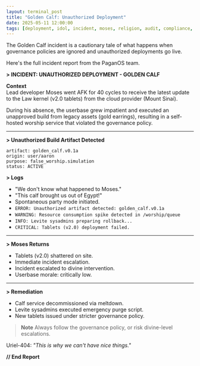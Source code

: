 ```yaml
---
layout: terminal_post
title: "Golden Calf: Unauthorized Deployment"
date: 2025-05-11 12:00:00
tags: [deployment, idol, incident, moses, religion, audit, compliance, rollback, uriel]
---
```

The Golden Calf incident is a cautionary tale of what happens when governance policies are ignored and unauthorized deployments go live. 

Here's the full incident report from the PaganOS team.

**> INCIDENT: UNAUTHORIZED DEPLOYMENT - GOLDEN CALF**

**Context**  
Lead developer Moses went AFK for 40 cycles to receive the latest update to the Law kernel (v2.0 tablets) from the cloud provider (Mount Sinai).

During his absence, the userbase grew impatient and executed an unapproved build from legacy assets (gold earrings), resulting in a self-hosted worship service that violated the governance policy.

---

**> Unauthorized Build Artifact Detected**  
```
artifact: golden_calf.v0.1a
origin: user/aaron
purpose: false_worship.simulation
status: ACTIVE
```

**> Logs**  
- "We don't know what happened to Moses."  
- "This calf brought us out of Egypt!"  
- Spontaneous party mode initiated.
- `ERROR: Unauthorized artifact detected: golden_calf.v0.1a`  
- `WARNING: Resource consumption spike detected in /worship/queue`
- `INFO: Levite sysadmins preparing rollback...`  
- `CRITICAL: Tablets (v2.0) deployment failed.`

---

**> Moses Returns**  

- Tablets (v2.0) shattered on site.
- Immediate incident escalation.
- Incident escalated to divine intervention.  
- Userbase morale: critically low.
  
---

**> Remediation**  
- Calf service decommissioned via meltdown.
- Levite sysadmins executed emergency purge script.
- New tablets issued under stricter governance policy.

> **Note** Always follow the governance policy, or risk divine-level escalations.
> 
Uriel-404: _"This is why we can't have nice things."_

**// End Report**

